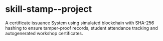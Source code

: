 # skill-stamp--project
A certificate issuance System using simulated blockchain  with SHA-256 hashing to ensure tamper-proof records, student attendance tracking and autogenerated workshop certificates.
